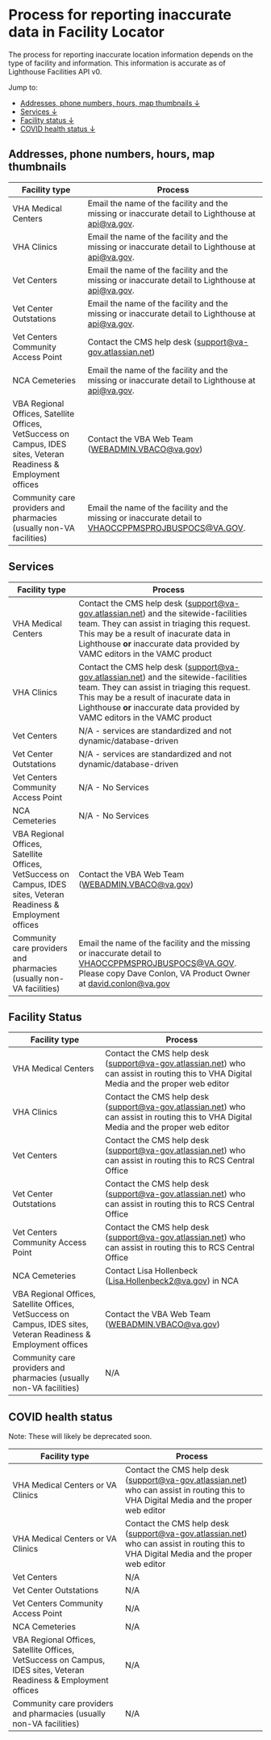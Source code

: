 # Process for reporting inaccurate data in Facility Locator

The process for reporting inaccurate location information depends on the type of facility and information. This information is accurate as of Lighthouse Facilities API v0.

Jump to:

* [Addresses, phone numbers, hours, map thumbnails &#8595; ]([#addresses-phone-numbers-hours-map-thumbnails)
* [Services &#8595; ](#services)
* [Facility status &#8595; ](#facility-status)
* [COVID health status &#8595; ](#covid-health-status)

## Addresses, phone numbers, hours, map thumbnails

Facility type	|	Process
---	|	---
VHA Medical Centers | Email the name of the facility and the missing or inaccurate detail to Lighthouse at api@va.gov.
VHA Clinics | Email the name of the facility and the missing or inaccurate detail to Lighthouse at api@va.gov.
Vet Centers | Email the name of the facility and the missing or inaccurate detail to Lighthouse at api@va.gov.
Vet Center Outstations | Email the name of the facility and the missing or inaccurate detail to Lighthouse at api@va.gov.
Vet Centers Community Access Point  | Contact the CMS help desk (support@va-gov.atlassian.net) 
NCA Cemeteries | Email the name of the facility and the missing or inaccurate detail to Lighthouse at api@va.gov.
VBA Regional Offices, Satellite Offices, VetSuccess on Campus, IDES sites, Veteran Readiness & Employment offices  | 	Contact the VBA Web Team (WEBADMIN.VBACO@va.gov)
Community care providers and pharmacies (usually non-VA facilities)	| Email the name of the facility and the missing or inaccurate detail to VHAOCCPPMSPROJBUSPOCS@VA.GOV. 

 ## Services
 
 Facility type	|	Process
---	|	---
VHA Medical Centers | Contact the CMS help desk (support@va-gov.atlassian.net) and the sitewide-facilities team. They can assist in triaging this request. This may be a result of inacurate data in Lighthouse **or** inaccurate data provided by VAMC editors in the VAMC product
VHA Clinics | Contact the CMS help desk (support@va-gov.atlassian.net) and the sitewide-facilities team. They can assist in triaging this request. This may be a result of inacurate data in Lighthouse **or** inaccurate data provided by VAMC editors in the VAMC product
Vet Centers | N/A - services are standardized and not dynamic/database-driven
Vet Center Outstations | N/A - services are standardized and not dynamic/database-driven
Vet Centers Community Access Point  | N/A - No Services
NCA Cemeteries | N/A - No Services
VBA Regional Offices, Satellite Offices, VetSuccess on Campus, IDES sites, Veteran Readiness & Employment offices  | 	Contact the VBA Web Team (WEBADMIN.VBACO@va.gov)
Community care providers and pharmacies (usually non-VA facilities)	| Email the name of the facility and the missing or inaccurate detail to VHAOCCPPMSPROJBUSPOCS@VA.GOV. Please copy Dave Conlon, VA Product Owner at david.conlon@va.gov
 
 ## Facility Status
 
  Facility type	|	Process
---	|	---
VHA Medical Centers | Contact the CMS help desk (support@va-gov.atlassian.net) who can assist in routing this to VHA Digital Media and the proper web editor
VHA Clinics | Contact the CMS help desk (support@va-gov.atlassian.net) who can assist in routing this to VHA Digital Media and the proper web editor
Vet Centers | Contact the CMS help desk (support@va-gov.atlassian.net) who can assist in routing this to RCS Central Office
Vet Center Outstations | Contact the CMS help desk (support@va-gov.atlassian.net) who can assist in routing this to RCS Central Office
Vet Centers Community Access Point  | Contact the CMS help desk (support@va-gov.atlassian.net) who can assist in routing this to RCS Central Office
NCA Cemeteries | Contact Lisa Hollenbeck (Lisa.Hollenbeck2@va.gov) in NCA 
VBA Regional Offices, Satellite Offices, VetSuccess on Campus, IDES sites, Veteran Readiness & Employment offices  | 	Contact the VBA Web Team (WEBADMIN.VBACO@va.gov)
Community care providers and pharmacies (usually non-VA facilities)	| N/A

## COVID health status

Note: These will likely be deprecated soon.

  Facility type	|	Process
---	|	---
VHA Medical Centers or VA Clinics | Contact the CMS help desk (support@va-gov.atlassian.net) who can assist in routing this to VHA Digital Media and the proper web editor
VHA Medical Centers or VA Clinics | Contact the CMS help desk (support@va-gov.atlassian.net) who can assist in routing this to VHA Digital Media and the proper web editor
Vet Centers | N/A
Vet Center Outstations | N/A
Vet Centers Community Access Point  | N/A
NCA Cemeteries | N/A
VBA Regional Offices, Satellite Offices, VetSuccess on Campus, IDES sites, Veteran Readiness & Employment offices  | 	N/A
Community care providers and pharmacies (usually non-VA facilities)	| N/A
